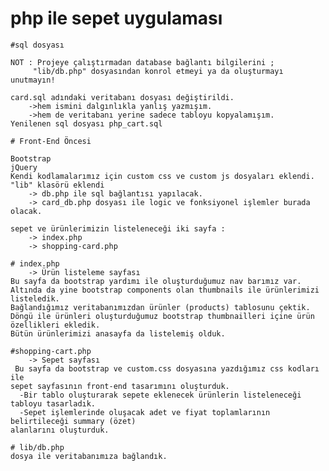 # php ile sepet uygulaması

    #sql dosyası

    NOT : Projeye çalıştırmadan database bağlantı bilgilerini ;
         "lib/db.php" dosyasından konrol etmeyi ya da oluşturmayı unutmayın!

    card.sql adındaki veritabanı dosyası değiştirildi.
        ->hem ismini dalgınlıkla yanlış yazmışım.
        ->hem de veritabanı yerine sadece tabloyu kopyalamışım.
    Yenilenen sql dosyası php_cart.sql

    # Front-End Öncesi

    Bootstrap
    jQuery 
    Kendi kodlamalarımız için custom css ve custom js dosyaları eklendi.
    "lib" klasörü eklendi 
        -> db.php ile sql bağlantısı yapılacak.
        -> card_db.php dosyası ile logic ve fonksiyonel işlemler burada olacak.
    
    sepet ve ürünlerimizin listeleneceği iki sayfa :
        -> index.php
        -> shopping-card.php

    # index.php 
        -> Ürün listeleme sayfası
    Bu sayfa da bootstrap yardımı ile oluşturduğumuz nav barımız var.
    Altında da yine bootstrap components olan thumbnails ile ürünlerimizi listeledik.
    Bağlandığımız veritabanımızdan ürünler (products) tablosunu çektik. 
    Döngü ile ürünleri oluşturduğumuz bootstrap thumbnailleri içine ürün özellikleri ekledik.
    Bütün ürünlerimizi anasayfa da listelemiş olduk.
    
    #shopping-cart.php 
        -> Sepet sayfası
     Bu sayfa da bootstrap ve custom.css dosyasına yazdığımız css kodları ile
    sepet sayfasının front-end tasarımını oluşturduk. 
      -Bir tablo oluşturarak sepete eklenecek ürünlerin listeleneceği tabloyu tasarladık.
      -Sepet işlemlerinde oluşacak adet ve fiyat toplamlarının belirtileceği summary (özet)
    alanlarını oluşturduk.  

    # lib/db.php
    dosya ile veritabanımıza bağlandık.


